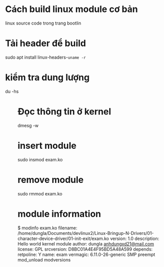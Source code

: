 # Cách build linux module cơ bản

linux source code trong trang bootlin
# Tải header để build
sudo apt install linux-headers-`uname -r`
# kiểm tra dung lượng
du -hs <dir>

# Đọc thông tin ở kernel
dmesg -w
# insert module
sudo insmod exam.ko
# remove module
sudo rmmod exam.ko
# module information
$ modinfo exam.ko
filename:       /home/dungla/Documents/devlinux2/Linux-Bringup-N-Drivers/01-character-device-driver/01-init-exit/exam.ko
version:        1.0
description:    Hello world kernel module
author:         dungla anhdungxd21@mail.com
license:        GPL
srcversion:     D8BC01A4E4F95BD5A48A599
depends:        
retpoline:      Y
name:           exam
vermagic:       6.11.0-26-generic SMP preempt mod_unload modversions 